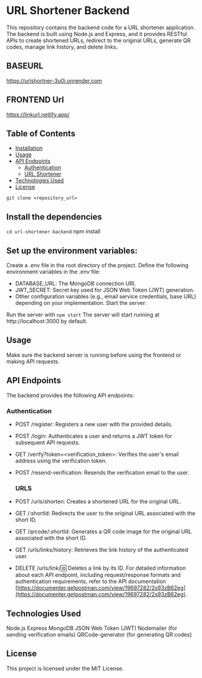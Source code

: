 

# URL Shortener Backend
This repository contains the backend code for a URL shortener application. The backend is built using Node.js and Express, and it provides RESTful APIs to create shortened URLs, redirect to the original URLs, generate QR codes, manage link history, and delete links.

## BASEURL 
https://urlshortner-3u0i.onrender.com

## FRONTEND Url
https://linkurl.netlify.app/

## Table of Contents

- [Installation](#installation)
- [Usage](#usage)
- [API Endpoints](#api-endpoints)
  - [Authentication](#authentication)
  - [URL Shortener](#url-shortener)
- [Technologies Used](#technologies-used)
- [License](#license)



```git clone <repository_url>```

## Install the dependencies


```cd url-shortener-backend```
npm install

## Set up the environment variables:

Create a .env file in the root directory of the project.
Define the following environment variables in the .env file:
* DATABASE_URL: The MongoDB connection URI.
* JWT_SECRET: Secret key used for JSON Web Token (JWT) generation.
* Other configuration variables (e.g., email service credentials, base URL) depending on your implementation.
Start the server:

Run the server with
```npm start```
The server will start running at http://localhost:3000 by default.

## Usage
Make sure the backend server is running before using the frontend or making API requests.

## API Endpoints
The backend provides the following API endpoints:

### Authentication
* POST /register: Registers a new user with the provided details.
* POST /login: Authenticates a user and returns a JWT token for subsequent API requests.
* GET /verify?token=<verification_token>: Verifies the user's email address using the verification token.
* POST /resend-verification: Resends the verification email to the user.

  ### URLS
* POST /urls/shorten: Creates a shortened URL for the original URL.
* GET /:shortId: Redirects the user to the original URL associated with the short ID.
* GET /qrcode/:shortId: Generates a QR code image for the original URL associated with the short ID.
* GET /urls/links/history: Retrieves the link history of the authenticated user.
* DELETE /urls/link/:id: Deletes a link by its ID.
For detailed information about each API endpoint, including request/response formats and authentication requirements, refer to the API documentation [https://documenter.getpostman.com/view/19697282/2s93zB62eg](https://documenter.getpostman.com/view/19697282/2s93zB62eg).

## Technologies Used
Node.js
Express
MongoDB
JSON Web Token (JWT)
Nodemailer (for sending verification emails)
QRCode-generator (for generating QR codes)

## License
This project is licensed under the MIT License.

